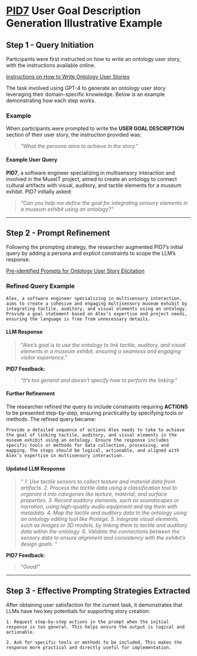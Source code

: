 # [PID7](https://github.com/King-s-Knowledge-Graph-Lab/OntoChat/blob/main/assets/user_study/Demographic_Information_of_Participants.md) User Goal Description Generation Illustrative Example

## **Step 1 - Query Initiation**

Participants were first instructed on how to write an ontology user story, with the instructions available online.

[Instructions on How to Write Ontology User Stories](https://github.com/King-s-Knowledge-Graph-Lab/OntoChat/blob/main/assets/user_study/Instructions_on_How_to_Write_Ontology_User_Stories.md)

The task involved using GPT-4 to generate an ontology user story leveraging their domain-specific knowledge. Below is an example demonstrating how each step works.

### **Example**

When participants were prompted to write the **USER GOAL DESCRIPTION** section of their user story, the instruction provided was:

> *"What the persona aims to achieve in the story."*

#### **Example User Query**

**PID7**, a software engineer specializing in multisensory interaction and involved in the MuseIT project, aimed to create an ontology to connect cultural artifacts with visual, auditory, and tactile elements for a museum exhibit. PID7 initially asked:

> *"Can you help me define the goal for integrating sensory elements in a museum exhibit using an ontology?"*

---

## **Step 2 - Prompt Refinement**

Following the prompting strategy, the researcher augmented PID7’s initial query by adding a persona and explicit constraints to scope the LLM’s response.

[Pre-identified Prompts for Ontology User Story Elicitation](https://github.com/King-s-Knowledge-Graph-Lab/OntoChat/blob/main/assets/user_study/Pre_identified_Prompts_for_Ontology_User_Story_Elicitation.md)

### **Refined Query Example**

```plaintext
Alex, a software engineer specializing in multisensory interaction, aims to create a cohesive and engaging multisensory museum exhibit by integrating tactile, auditory, and visual elements using an ontology. Provide a goal statement based on Alex’s expertise and project needs, ensuring the language is free from unnecessary details.
```

#### **LLM Response**

> *"Alex’s goal is to use the ontology to link tactile, auditory, and visual elements in a museum exhibit, ensuring a seamless and engaging visitor experience."*

**PID7 Feedback:**

> *"It’s too general and doesn’t specify how to perform the linking."*

#### **Further Refinement**

The researcher refined the query to include constraints requiring **ACTIONS** to be presented step-by-step, ensuring practicality by specifying tools or methods. The refined query became:

```plaintext
Provide a detailed sequence of actions Alex needs to take to achieve the goal of linking tactile, auditory, and visual elements in the museum exhibit using an ontology. Ensure the response includes specific tools or methods for data collection, processing, and mapping. The steps should be logical, actionable, and aligned with Alex’s expertise in multisensory interaction.
```

#### **Updated LLM Response**

> *" 1. Use tactile sensors to collect texture and material data from artifacts. 2. Process the tactile data using a classification tool to organize it into categories like texture, material, and surface properties. 3. Record auditory elements, such as soundscapes or narration, using high-quality audio equipment and tag them with metadata. 4. Map the tactile and auditory data to the ontology using an ontology editing tool like Protégé. 5. Integrate visual elements, such as images or 3D models, by linking them to tactile and auditory data within the ontology. 6. Validate the connections between the sensory data to ensure alignment and consistency with the exhibit’s design goals. "*

**PID7 Feedback:**

> *"Good!"*

---
## **Step 3 - Effective Prompting Strategies Extracted**

After obtaining user satisfaction for the current task, it demonstrates that LLMs have two key potentials for supporting story creation:

```plaintext
1. Request step-by-step actions in the prompt when the initial response is too general. This helps ensure the output is logical and actionable.
```
```plaintext
2. Ask for specific tools or methods to be included. This makes the response more practical and directly useful for implementation.
```
